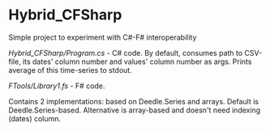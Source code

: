 # Hybrid_CFSharp
Simple project to experiment with C#-F# interoperability

*Hybrid_CFSharp/Program.cs* - C# code. By default, consumes path to CSV-file, its dates' column number and values' column number as args. Prints average of this time-series to stdout. 

*FTools/Library1.fs* - F# code.

Contains 2 implementations: based on Deedle.Series and arrays. Default is Deedle.Series-based. Alternative is array-based and doesn't need indexing (dates) column. 
